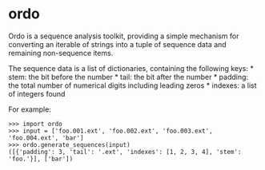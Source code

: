 ordo
====

Ordo is a sequence analysis toolkit, providing a simple mechanism for converting
an iterable of strings into a tuple of sequence data and remaining non-sequence
items.

The sequence data is a list of dictionaries, containing the following keys:
    * stem: the bit before the number
    * tail: the bit after the number
    * padding: the total number of numerical digits including leading zeros
    * indexes: a list of integers found

For example:

    >>> import ordo
    >>> input = ['foo.001.ext', 'foo.002.ext', 'foo.003.ext', 'foo.004.ext', 'bar']
    >>> ordo.generate_sequences(input)
    ([{'padding': 3, 'tail': '.ext', 'indexes': [1, 2, 3, 4], 'stem': 'foo.'}], ['bar'])